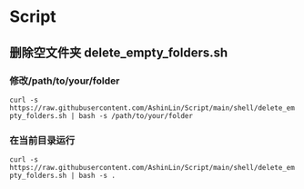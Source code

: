 # Script

## 删除空文件夹 delete_empty_folders.sh
### 修改/path/to/your/folder
``curl -s https://raw.githubusercontent.com/AshinLin/Script/main/shell/delete_empty_folders.sh | bash -s /path/to/your/folder
``
### 在当前目录运行
``curl -s https://raw.githubusercontent.com/AshinLin/Script/main/shell/delete_empty_folders.sh | bash -s .
``